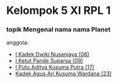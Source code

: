 # Kelompok 5 XI RPL 1
### topik Mengenal nama nama Planet
anggota:
- [I Kadek Dwiki Nusanjaya (08)](https://github.com/KadekDwiki)
- [I Ketut Pande Suparsa (09)](https://github.com/IKetutPandeSuparsa)
- [I Putu Aditya Kusuma Putra (17)](https://github.com/Aditsky)
- [Kadek Agus Ari Kusuma Wardana (23)](https://github.com/AriKusuma09)
